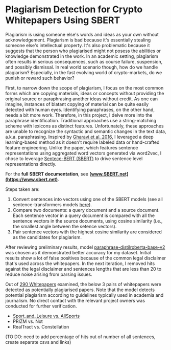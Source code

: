 # Plagiarism Detection for Crypto Whitepapers Using SBERT

Plagiarism is using someone else's words and ideas as your own without acknowledgement. Plagiarism is bad because it's essentially stealing someone else's intellectual property. It's also problematic because it suggests that the person who plagiarised might not posess the abilities or knowledge demonstrated in the work. In an academic setting, plagiarism often results in serious consequences, such as course failure, suspension, and possibly dismissal. In real world scenario though, how do we handle plagiarism? Especially, in the fast evolving world of crypto-markets, do we punish or reward such behavior? 

First, to narrow down the scope of plagiarism, I focus on the most common forms which are copying materials, ideas or concepts without providing the original source or paraphrasing another ideas without credit. As one can imagine, instances of blatant copying of material can be quite easily detected with human eyes. Identifying paraphrases, on the other hand, needs a bit more work. Therefore, in this project, I delve more into the paraphrase identification. Traditional approaches use a string-matching scheme with lexicons as distinct features. Unfortunately, these approaches are unable to recognize the syntactic and semantic changes in the text data, a.k.a. paraphrasing. Inspired by [Gharavi et al. 2016](https://www.researchgate.net/publication/333355065_A_Deep_Learning_Approach_to_Persian_Plagiarism_Detection), I leveraged a deep learning-based method as it doesn't require labeled data or hand-crafted feature engineering. Unlike the paper, which features sentence representations using aggregated word vectors generated via word2vec, I chose to leverage [Sentece-BERT (SBERT)](https://arxiv.org/pdf/1908.10084.pdf) to drive sentence level representations directly. 

For the **full SBERT documentation**, see **[www.SBERT.net](https://www.sbert.net)**.

Steps taken are:
1. Convert sentences into vectors using one of the SBERT models (see all sentence-transformers models [here](https://huggingface.co/sentence-transformers)).
2. Compare two documents: a query document and a source document. Each sentence vector in a query document is compared with all the sentence vectors in the source documents, using cosine similarity (i.e., the smallest angle between the setence vectors).
3. Pair sentence vectors with the highest cosine similarity are considered as the candidates for plagiarism.

After reviewing preliminary results, model [paraphrase-distilroberta-base-v2](https://huggingface.co/sentence-transformers/paraphrase-distilroberta-base-v2) was chosen as it demonstrated better accuracy for my dataset. Initial results show a lot of false positives because of the common legal disclaimer that's used across the whitepapers. In the next iteration, I removed hits against the legal disclaimer and sentences lengths that are less than 20 to reduce noise arising from parsing issues. 

Out of [290 Whitepapers](https://github.com/kimsammie/plagiarism/blob/main/whitepaper_list.csv) examined, the below 3 pairs of whitepapers were detected as potentially plagiarised papers. Note that the model detects potential plagiarism according to guidelines typically used in academia and journalism. No direct contact with the relevant project owners was conducted for further verification. 

* [Sport_and_Leisure vs. AllSports](https://github.com/kimsammie/plagiarism/tree/main/Top3_Plagiarism/Sport_and_Leisure_vs._AllSports)
* PRIZM vs. Nxt
* RealTract vs. Constellation

(TO DO: need to add percentage of hits out of number of all sentences, create separate csvs and links)

